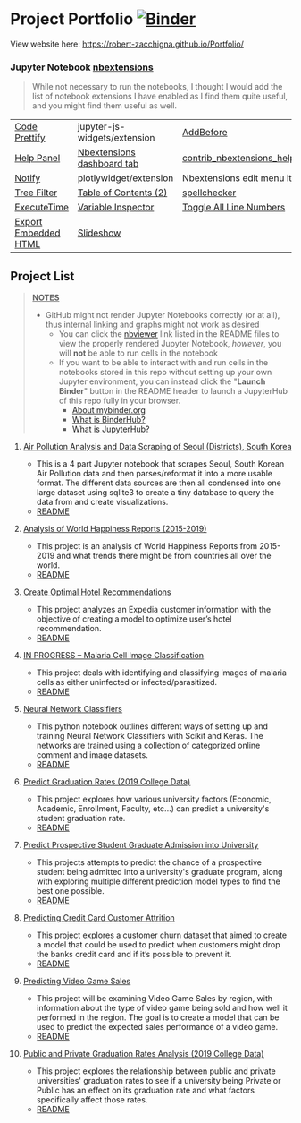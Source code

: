 # Project Portfolio [![Binder](https://mybinder.org/badge_logo.svg)](https://mybinder.org/v2/gh/Robert-Zacchigna/Portfolio/main "Launch Binder of GitHub Repo") 

View website here: https://robert-zacchigna.github.io/Portfolio/


### Jupyter Notebook [nbextensions](https://jupyter-contrib-nbextensions.readthedocs.io/en/latest/index.html)

> While not necessary to run the notebooks, I thought I would add the list of notebook extensions I have enabled 
> as I find them quite useful, and you might find them useful as well.

<table>
    <tbody>
         <tr>
            <td><a href="https://jupyter-contrib-nbextensions.readthedocs.io/en/latest/nbextensions/code_prettify/README_code_prettify.html">Code Prettify</a></td>
            <td>jupyter-js-widgets/extension</td>
            <td><a href="https://jupyter-contrib-nbextensions.readthedocs.io/en/latest/nbextensions/addbefore/readme.html">AddBefore</a></td>
         </tr>
         <tr>
            <td><a href="https://jupyter-contrib-nbextensions.readthedocs.io/en/latest/nbextensions/help_panel/readme.html">Help Panel</a></td>
            <td><a href="https://jupyter-contrib-nbextensions.readthedocs.io/en/latest/install.html#enabling-disabling-extensions">Nbextensions dashboard tab</a></td>
            <td><a href="https://jupyter-contrib-nbextensions.readthedocs.io/en/latest/nbextensions/contrib_nbextensions_help_item/README.html">contrib_nbextensions_help_item</a></td>
         </tr>
         <tr>
            <td><a href="https://jupyter-contrib-nbextensions.readthedocs.io/en/latest/nbextensions/notify/readme.html">Notify</a></td>
            <td>plotlywidget/extension</td>
            <td>Nbextensions edit menu item</td>
         </tr>
         <tr>
            <td><a href="https://jupyter-contrib-nbextensions.readthedocs.io/en/latest/nbextensions/tree-filter/readme.html">Tree Filter</a></td>
            <td><a href="https://jupyter-contrib-nbextensions.readthedocs.io/en/latest/nbextensions/toc2/README.html">Table of Contents (2)</a></td>
            <td><a href="https://jupyter-contrib-nbextensions.readthedocs.io/en/latest/nbextensions/spellchecker/README.html">spellchecker</a></td>
         </tr>
         <tr>
            <td><a href="https://jupyter-contrib-nbextensions.readthedocs.io/en/latest/nbextensions/execute_time/readme.html">ExecuteTime</a></td>
            <td><a href="https://jupyter-contrib-nbextensions.readthedocs.io/en/latest/nbextensions/varInspector/README.html"> Variable Inspector</a></td>
            <td><a href="https://jupyter-contrib-nbextensions.readthedocs.io/en/latest/nbextensions/toggle_all_line_numbers/readme.html">Toggle All Line Numbers</a></td>
         </tr>
         <tr>
            <td><a href="https://jupyter-contrib-nbextensions.readthedocs.io/en/latest/nbextensions/export_embedded/readme.html">Export Embedded HTML</a></td>
            <td><a href="https://rise.readthedocs.io/en/stable/index.html">Slideshow</a></td>
            <td></td>
         </tr>
    </tbody>
</table>


## Project List

> <ins>**NOTES**</ins>
> * GitHub might not render Jupyter Notebooks correctly (or at all), thus internal linking and graphs might not work as desired
>   * You can click the [nbviewer](https://nbviewer.jupyter.org/faq#what-is-nbviewer) link listed in the README files to 
> view the properly rendered Jupyter Notebook, *however*, you will **not** be able to run cells in the notebook
>   * If you want to be able to interact with and run cells in the notebooks stored in this repo without setting up your 
> own Jupyter environment, you can instead click the "**Launch Binder**" button in the README header to launch a JupyterHub of this repo fully in your browser.
>     * [About mybinder.org](https://mybinder.readthedocs.io/en/latest/about/about.html)
>     * [What is BinderHub?](https://github.com/jupyterhub/binderhub#binderhub)
>     * [What is JupyterHub?](https://jupyter.org/hub)


1. [<ins>Air Pollution Analysis and Data Scraping of Seoul (Districts), South Korea</ins>](https://github.com/Robert-Zacchigna/Portfolio/tree/main/Air%20Pollution%20Analysis%20and%20Data%20Scraping%20of%20Seoul%20(Districts)%2C%20South%20Korea)
   * This is a 4 part Jupyter notebook that scrapes Seoul, South Korean Air Pollution data and then parses/reformat it 
   into a more usable format. The different data sources are then all condensed into one large dataset using sqlite3 to 
   create a tiny database to query the data from and create visualizations.
   * [README](https://github.com/Robert-Zacchigna/Portfolio/blob/main/Air%20Pollution%20Analysis%20and%20Data%20Scraping%20of%20Seoul%20(Districts)%2C%20South%20Korea/README.md)
   

2. [<ins>Analysis of World Happiness Reports (2015-2019)</ins>](https://github.com/Robert-Zacchigna/Portfolio/tree/main/Analysis%20of%20World%20Happiness%20Reports%20(2015-2019))
   * This project is an analysis of World Happiness Reports from 2015-2019 and what trends there might be from countries all over the world.
   * [README](https://github.com/Robert-Zacchigna/Portfolio/blob/main/Analysis%20of%20World%20Happiness%20Reports%20(2015-2019)/README.md)
   

3. [<ins>Create Optimal Hotel Recommendations</ins>](https://github.com/Robert-Zacchigna/Portfolio/tree/main/Create%20Optimal%20Hotel%20Recommendations)
   * This project analyzes an Expedia customer information with the objective of creating a model to optimize user’s hotel recommendation.
   * [README](https://github.com/Robert-Zacchigna/Portfolio/blob/main/Create%20Optimal%20Hotel%20Recommendations/README.md)
   
   
4. [<ins>IN PROGRESS – Malaria Cell Image Classification</ins>](https://github.com/Robert-Zacchigna/Portfolio/tree/main/Malaria%20Cell%20Image%20Classification)
   * This project deals with identifying and classifying images of malaria cells as either uninfected or infected/parasitized.
   * [README](https://github.com/Robert-Zacchigna/Portfolio/blob/main/Malaria%20Cell%20Image%20Classification/README.md)
   
   
5. [<ins>Neural Network Classifiers</ins>](https://github.com/Robert-Zacchigna/Portfolio/tree/main/Neural%20Network%20Classifiers%20(Scikit%20and%20Keras))
   * This python notebook outlines different ways of setting up and training Neural Network Classifiers with Scikit and Keras. 
   The networks are trained using a collection of categorized online comment and image datasets.
   * [README](https://github.com/Robert-Zacchigna/Portfolio/blob/main/Neural%20Network%20Classifiers%20(Scikit%20and%20Keras)/README.md)
   

6. [<ins>Predict Graduation Rates (2019 College Data)</ins>](https://github.com/Robert-Zacchigna/Portfolio/tree/main/Predict%20Graduation%20Rates%20(2019%20College%20Data))
   * This project explores how various university factors (Economic, Academic, Enrollment, Faculty, etc...) can predict a university's student graduation rate.
   * [README](https://github.com/Robert-Zacchigna/Portfolio/blob/main/Predict%20Graduation%20Rates%20(2019%20College%20Data)/README.md)
   

7. [<ins>Predict Prospective Student Graduate Admission into University</ins>](https://github.com/Robert-Zacchigna/Portfolio/tree/main/Predict%20Prospective%20Student%20Graduate%20Admission%20into%20University)
   * This projects attempts to predict the chance of a prospective student being admitted into a university's graduate 
   program, along with exploring multiple different prediction model types to find the best one possible.
   * [README](https://github.com/Robert-Zacchigna/Portfolio/blob/main/Predict%20Prospective%20Student%20Graduate%20Admission%20into%20University/README.md)
   

8. [<ins>Predicting Credit Card Customer Attrition</ins>](https://github.com/Robert-Zacchigna/Portfolio/tree/main/Predicting%20Credit%20Card%20Customer%20Attrition%20(Churn))
   * This project explores a customer churn dataset that aimed to create a model that could be used to predict when 
   customers might drop the banks credit card and if it’s possible to prevent it.
   * [README](https://github.com/Robert-Zacchigna/Portfolio/blob/main/Predicting%20Credit%20Card%20Customer%20Attrition%20(Churn)/README.md)
   
   
9. [<ins>Predicting Video Game Sales</ins>](https://github.com/Robert-Zacchigna/Portfolio/tree/main/Predicting%20Video%20Game%20Sales)
   * This project will be examining Video Game Sales by region, with information about the type of video game being sold 
   and how well it performed in the region. The goal is to create a model that can be used to predict the expected sales performance of a video game.
   * [README](https://github.com/Robert-Zacchigna/Portfolio/blob/main/Predicting%20Video%20Game%20Sales/README.md)
   

10. [<ins>Public and Private Graduation Rates Analysis (2019 College Data)</ins>](https://github.com/Robert-Zacchigna/Portfolio/tree/main/Public%20and%20Private%20Graduation%20Rates%20Analysis%20(2019%20College%20Data))
    * This project explores the relationship between public and private universities' graduation rates to see if a 
    university being Private or Public has an effect on its graduation rate and what factors specifically affect those rates.
    * [README](https://github.com/Robert-Zacchigna/Portfolio/blob/main/Public%20and%20Private%20Graduation%20Rates%20Analysis%20(2019%20College%20Data)/README.md)
